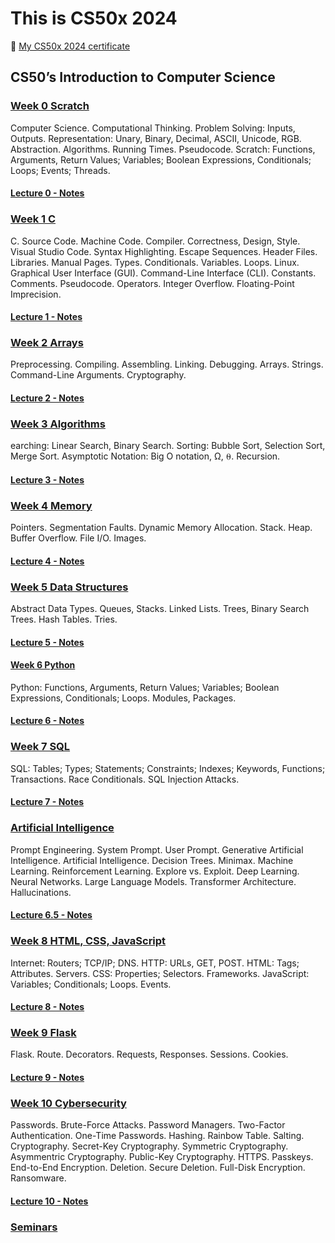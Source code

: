 # This is CS50x 2024

🔗 [My CS50x 2024 certificate](https://certificates.cs50.io/9679cba2-57e0-4719-ab94-9682f6816cef.pdf?size=letter) 

## CS50’s Introduction to Computer Science

### [Week 0 Scratch](https://cs50.harvard.edu/x/2024/weeks/0/)

Computer Science. Computational Thinking. Problem Solving: Inputs, Outputs. Representation: Unary, Binary, Decimal, ASCII, Unicode, RGB. Abstraction. Algorithms. Running Times. Pseudocode. Scratch: Functions, Arguments, Return Values; Variables; Boolean Expressions, Conditionals; Loops; Events; Threads.

#### [Lecture 0 - Notes](https://cs50.harvard.edu/x/2024/notes/0/)

### [Week 1 C](https://cs50.harvard.edu/x/2024/weeks/1/)

C. Source Code. Machine Code. Compiler. Correctness, Design, Style. Visual Studio Code. Syntax Highlighting. Escape Sequences. Header Files. Libraries. Manual Pages. Types. Conditionals. Variables. Loops. Linux. Graphical User Interface (GUI). Command-Line Interface (CLI). Constants. Comments. Pseudocode. Operators. Integer Overflow. Floating-Point Imprecision.

#### [Lecture 1 - Notes](https://cs50.harvard.edu/x/2024/notes/1/)

### [Week 2 Arrays](https://cs50.harvard.edu/x/2024/weeks/2/)

Preprocessing. Compiling. Assembling. Linking. Debugging. Arrays. Strings. Command-Line Arguments. Cryptography.

#### [Lecture 2 - Notes](https://cs50.harvard.edu/x/2024/notes/2/)

### [Week 3 Algorithms](https://cs50.harvard.edu/x/2024/weeks/3/#week-3-algorithms)

earching: Linear Search, Binary Search. Sorting: Bubble Sort, Selection Sort, Merge Sort. Asymptotic Notation: Big O notation, Ω, ⍬. Recursion.

#### [Lecture 3 - Notes](https://cs50.harvard.edu/x/2024/notes/3/)

### [Week 4 Memory](https://cs50.harvard.edu/x/2024/weeks/4/)

Pointers. Segmentation Faults. Dynamic Memory Allocation. Stack. Heap. Buffer Overflow. File I/O. Images.

#### [Lecture 4 - Notes](https://cs50.harvard.edu/x/2024/notes/4/)

### [Week 5 Data Structures](https://cs50.harvard.edu/x/2024/weeks/5/)

Abstract Data Types. Queues, Stacks. Linked Lists. Trees, Binary Search Trees. Hash Tables. Tries.

#### [Lecture 5 - Notes](https://cs50.harvard.edu/x/2024/notes/5/)

#### [Week 6 Python](https://cs50.harvard.edu/x/2024/weeks/6/#week-6-python)

Python: Functions, Arguments, Return Values; Variables; Boolean Expressions, Conditionals; Loops. Modules, Packages.

#### [Lecture 6 - Notes](https://cs50.harvard.edu/x/2024/notes/6/)

### [Week 7 SQL](https://cs50.harvard.edu/x/2024/weeks/7/)

SQL: Tables; Types; Statements; Constraints; Indexes; Keywords, Functions; Transactions. Race Conditionals. SQL Injection Attacks.

#### [Lecture 7 - Notes](https://cs50.harvard.edu/x/2024/notes/7/)

### [Artificial Intelligence](https://cs50.harvard.edu/x/2024/weeks/ai/)

Prompt Engineering. System Prompt. User Prompt. Generative Artificial Intelligence. Artificial Intelligence. Decision Trees. Minimax. Machine Learning. Reinforcement Learning. Explore vs. Exploit. Deep Learning. Neural Networks. Large Language Models. Transformer Architecture. Hallucinations.

#### [Lecture 6.5 - Notes](https://cs50.harvard.edu/x/2024/notes/ai/)

### [Week 8 HTML, CSS, JavaScript](https://cs50.harvard.edu/x/2024/weeks/8/)

Internet: Routers; TCP/IP; DNS. HTTP: URLs, GET, POST. HTML: Tags; Attributes. Servers. CSS: Properties; Selectors. Frameworks. JavaScript: Variables; Conditionals; Loops. Events.

#### [Lecture 8 - Notes](https://cs50.harvard.edu/x/2024/notes/8/)

### [Week 9 Flask](https://cs50.harvard.edu/x/2024/weeks/9/)

Flask. Route. Decorators. Requests, Responses. Sessions. Cookies.

#### [Lecture 9 - Notes](https://cs50.harvard.edu/x/2024/notes/9/)

### [Week 10 Cybersecurity](https://cs50.harvard.edu/x/2024/weeks/10/)

Passwords. Brute-Force Attacks. Password Managers. Two-Factor Authentication. One-Time Passwords. Hashing. Rainbow Table. Salting. Cryptography. Secret-Key Cryptography. Symmetric Cryptography. Asymmentric Cryptography. Public-Key Cryptography. HTTPS. Passkeys. End-to-End Encryption. Deletion. Secure Deletion. Full-Disk Encryption. Ransomware.

#### [Lecture 10 - Notes](https://cs50.harvard.edu/x/2024/notes/cybersecurity/)

### [Seminars](https://cs50.harvard.edu/x/2024/seminars/)
